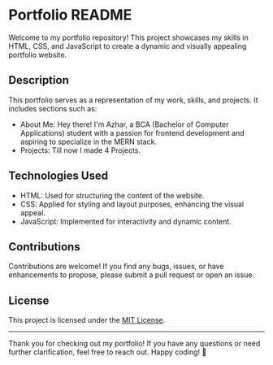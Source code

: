 # Portfolio README

Welcome to my portfolio repository! This project showcases my skills in HTML, CSS, and JavaScript to create a dynamic and visually appealing portfolio website.

## Description

This portfolio serves as a representation of my work, skills, and projects. It includes sections such as:

- About Me: Hey there! I'm Azhar, a BCA (Bachelor of Computer Applications) student with a passion for frontend development and aspiring to specialize in the MERN stack.
- Projects: Till now I made 4 Projects.

## Technologies Used

- HTML: Used for structuring the content of the website.
- CSS: Applied for styling and layout purposes, enhancing the visual appeal.
- JavaScript: Implemented for interactivity and dynamic content.

## Contributions

Contributions are welcome! If you find any bugs, issues, or have enhancements to propose, please submit a pull request or open an issue.

## License

This project is licensed under the [MIT License](LICENSE).

---

Thank you for checking out my portfolio! If you have any questions or need further clarification, feel free to reach out. Happy coding! 🚀
